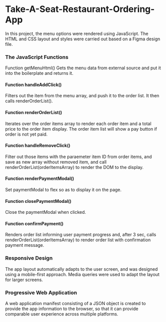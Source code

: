 # Take-A-Seat-Restaurant-Ordering-App

In this project, the menu options were rendered using JavaScript. The HTML and CSS layout and styles were carried out based on a Figma design file.

### The JavaScript Functions
Function getMenuHtml()
Gets the menu data from external source and put it into the boilerplate and returns it.

#### Function handleAddClick()
Filters out the item from the menu array, and push it to the order list. It then calls renderOrderList().

#### Function renderOrderList()
Iterates over the order items array to render each order item and a total price to the order item display. The order item list will show a pay button if order is not yet paid.

#### Function handleRemoveClick()
Filter out those items with the paraemeter item ID from order items, and save as new array without removed item, and call renderOrderList(orderItemsArray) to render the DOM to the display.

#### Function renderPaymentModal()
Set paymentModal to flex so as to display it on the page.

#### Function closePaymentModal()
Close the paymentModal when clicked.

#### Function confirmPayment()
Renders order list informing user payment progress and, after 3 sec, calls renderOrderList(orderItemsArray) to render order list with confirmation payment message.

### Responsive Design
The app layout automatically adapts to the user screen, and was designed using a mobile-first approach. Media queries were used to adapt the layout for larger screens.

### Progressive Web Application
A web application manifest consisting of a JSON object is created to provide the app information to the browser, so that it can provide comparable user experience across multiple platforms.
